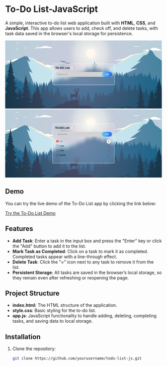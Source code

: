 # To-Do List-JavaScript

A simple, interactive to-do list web application built with **HTML**, **CSS**, and **JavaScript**. This app allows users to add, check off, and delete tasks, with task data saved in the browser's local storage for persistence.

![To-Do List-JavaScript](images/Demo1.png)
![To-Do List-JavaScript](images/Demo2.png)

## Demo

You can try the live demo of the To-Do List app by clicking the link below:

[Try the To-Do List Demo](https://sa3d-ka.github.io/To-Do-list-JavaScript/)

## Features

- **Add Task**: Enter a task in the input box and press the "Enter" key or click the "Add" button to add it to the list.
- **Mark Task as Completed**: Click on a task to mark it as completed. Completed tasks appear with a line-through effect.
- **Delete Task**: Click the "×" icon next to any task to remove it from the list.
- **Persistent Storage**: All tasks are saved in the browser’s local storage, so they remain even after refreshing or reopening the page.

## Project Structure

- **index.html**: The HTML structure of the application.
- **style.css**: Basic styling for the to-do list.
- **app.js**: JavaScript functionality to handle adding, deleting, completing tasks, and saving data to local storage.

## Installation

1. Clone the repository:
   ```bash
   git clone https://github.com/yourusername/todo-list-js.git

